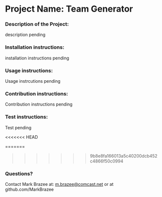 
# Project Name: Team Generator

### Description of the Project: 

description pending

### Installation instructions: 

installation instructions pending

### Usage instructions: 

Usage instrcutions pending

### Contribution instructions: 

Contribution instructions pending

### Test instructions: 

Test pending

<<<<<<< HEAD

=======
>>>>>>> 9b8e8fa166013a5c40200dcb452c4866f50c0994
### Questions? 

Contact Mark Brazee at: m.brazee@comcast.net or at github.com/MarkBrazee

